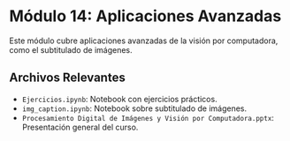 # Módulo 14: Aplicaciones Avanzadas

Este módulo cubre aplicaciones avanzadas de la visión por computadora, como el subtitulado de imágenes.

## Archivos Relevantes

*   `Ejercicios.ipynb`: Notebook con ejercicios prácticos.
*   `img_caption.ipynb`: Notebook sobre subtitulado de imágenes.
*   `Procesamiento Digital de Imágenes y Visión por Computadora.pptx`: Presentación general del curso.
